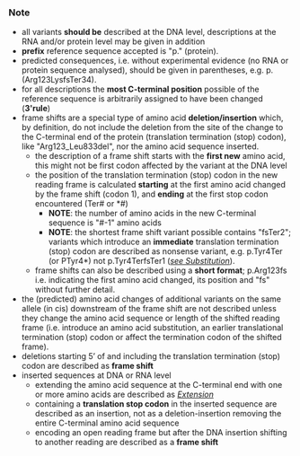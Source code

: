 ### Note

*	all variants **should be** described at the DNA level, descriptions at the RNA and/or protein level may be given in addition
*	**prefix** reference sequence accepted is "p." (protein).
*	predicted consequences, i.e. without experimental evidence (no RNA or protein sequence analysed), should be given in parentheses, e.g. p.(Arg123LysfsTer34).
*	for all descriptions the **most C-terminal position** possible of the reference sequence is arbitrarily assigned to have been changed (**3'rule**)
*	frame shifts are a special type of amino acid **deletion/insertion** which, by definition, do not include the deletion from the site of the change to the C-terminal end of the protein (translation termination (stop) codon), like "Arg123\_Leu833del", nor the amino acid sequence inserted.
	*	the description of a frame shift starts with the **first new** amino acid, this might not be first codon affected by the variant at the DNA level
	*	the position of the translation termination (stop) codon in the new reading frame is calculated **starting** at the first amino acid changed by the frame shift (codon 1), and **ending** at the first stop codon encountered (Ter# or \*#)<br>
		*	**NOTE**: the number of amino acids in the new C-terminal sequence is "#-1" amino acids<br>
		*	**NOTE**: the shortest frame shift variant possible contains "fsTer2"; variants which introduce an **immediate** translation termination (stop) codon are described as nonsense variant, e.g. p.Tyr4Ter (or PTyr4*) not p.Tyr4TerfsTer1 ([_see Substitution_](/recommendations/protein/variant/substitution/)).
	*	frame shifts can also be described using a **short format**; p.Arg123fs i.e. indicating the first amino acid changed, its position and "fs" without further detail.
*	the (predicted) amino acid changes of additional variants on the same allele (in cis) downstream of the frame shift are not described unless they change the amino acid sequence or length of the shifted reading frame (i.e. introduce an amino acid substitution, an earlier translational termination (stop) codon or affect the termination codon of the shifted frame). 	
*	deletions starting 5’ of and including the translation termination (stop) codon are described as **frame shift**
*	inserted sequences at DNA or RNA level
	*	extending the amino acid sequence at the C-terminal end with one or more amino acids are described as [_Extension_](/recommendations/protein/variant/extension/)
	*	containing a **translation stop codon** in the inserted sequence are described as an insertion, not as a deletion-insertion removing the entire C-terminal amino acid sequence
	*	encoding an open reading frame but after the DNA insertion shifting to another reading are described as a **frame shift**
